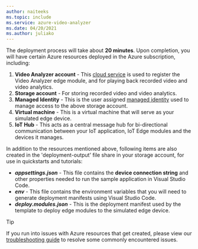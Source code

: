 ```yaml
---
author: naiteeks
ms.topic: include
ms.service: azure-video-analyzer
ms.date: 04/20/2021
ms.author: juliako
---
```


The deployment process will take about **20 minutes**. Upon completion, you will have certain Azure resources deployed in the Azure subscription, including:
1. **Video Analyzer account** - This [cloud service](../../overview.md) is used to register the Video Analyzer edge module, and for playing back recorded video and video analytics.
1. **Storage account** - For storing recorded video and video analytics.
1. **Managed Identity** - This is the user assigned [managed identity](../../active-directory/managed-identities-azure-resources/overview) used to manage access to the above storage account.
1. **Virtual machine** - This is a virtual machine that will serve as your simulated edge device.
1. **IoT Hub** - This acts as a central message hub for bi-directional communication between your IoT application, IoT Edge modules and the devices it manages.

In addition to the resources mentioned above, following items are also created in the 'deployment-output' file share in your storage account, for use in quickstarts and tutorials:

* ***appsettings.json*** - This file contains the **device connection string** and other properties needed to run the sample application in Visual Studio Code.
* ***env*** - This file contains the environment variables that you will need to generate deployment manifests using Visual Studio Code.
* ***deploy.modules.json*** - This is the deployment manifest used by the template to deploy edge modules to the simulated edge device.

<!-- TODO: provide a link to the readme.md in github.com/azure-video-analyzer/setup/readme.md where we can list out all resources like virtual network etc. -->

> [!TIP]
> If you run into issues with Azure resources that get created, please view our [troubleshooting guide](../../troubleshoot.md) to resolve some commonly encountered issues.
